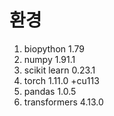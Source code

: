 # 환경
1. biopython 1.79
2. numpy 1.91.1
3. scikit learn 0.23.1
4. torch 1.11.0 +cu113
5. pandas 1.0.5
6. transformers 4.13.0

